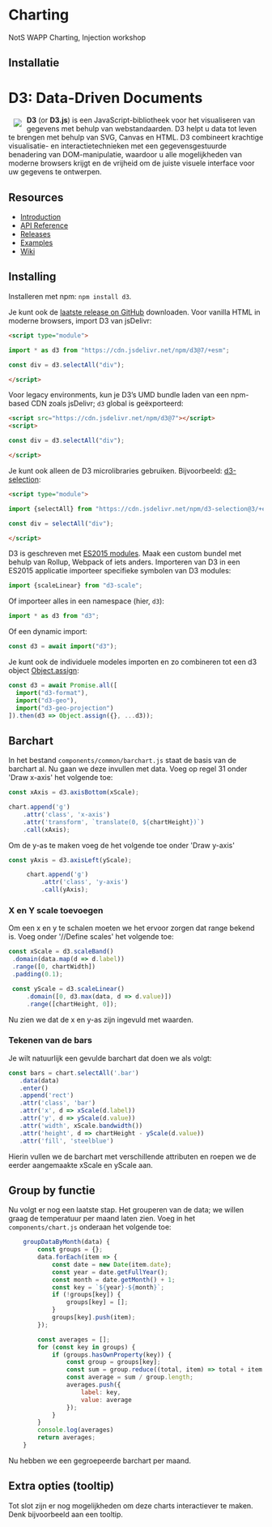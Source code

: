 # Charting
NotS WAPP Charting, Injection workshop


## Installatie

# D3: Data-Driven Documents

<a href="https://d3js.org"><img src="https://d3js.org/logo.svg" align="left" hspace="10" vspace="6"></a>

**D3** (or **D3.js**) is een JavaScript-bibliotheek voor het visualiseren van gegevens met behulp van webstandaarden. D3 helpt u data tot leven te brengen met behulp van SVG, Canvas en HTML. D3 combineert krachtige visualisatie- en interactietechnieken met een gegevensgestuurde benadering van DOM-manipulatie, waardoor u alle mogelijkheden van moderne browsers krijgt en de vrijheid om de juiste visuele interface voor uw gegevens te ontwerpen.


## Resources

* [Introduction](https://observablehq.com/@d3/learn-d3)
* [API Reference](https://github.com/d3/d3/blob/main/API.md)
* [Releases](https://github.com/d3/d3/releases)
* [Examples](https://observablehq.com/@d3/gallery)
* [Wiki](https://github.com/d3/d3/wiki)

## Installing

Installeren met npm: `npm install d3`.

Je kunt ook de [laatste release on GitHub](https://github.com/d3/d3/releases/latest) downloaden. Voor vanilla HTML in moderne browsers, import D3 van jsDelivr:

```html
<script type="module">

import * as d3 from "https://cdn.jsdelivr.net/npm/d3@7/+esm";

const div = d3.selectAll("div");

</script>
```

Voor legacy environments, kun je D3’s UMD bundle laden van een npm-based CDN zoals jsDelivr; `d3` global is geëxporteerd:

```html
<script src="https://cdn.jsdelivr.net/npm/d3@7"></script>
<script>

const div = d3.selectAll("div");

</script>
```

Je kunt ook alleen de D3 microlibraries gebruiken. Bijvoorbeeld: [d3-selection](https://github.com/d3/d3-selection):

```html
<script type="module">

import {selectAll} from "https://cdn.jsdelivr.net/npm/d3-selection@3/+esm";

const div = selectAll("div");

</script>
```

D3 is geschreven met [ES2015 modules](http://www.2ality.com/2014/09/es6-modules-final.html). Maak een custom bundel met behulp van Rollup, Webpack of iets anders. Importeren van D3 in een ES2015 applicatie importeer specifieke symbolen van D3 modules:

```js
import {scaleLinear} from "d3-scale";
```

Of importeer alles in een namespace (hier, `d3`):

```js
import * as d3 from "d3";
```

Of een dynamic import:

```js
const d3 = await import("d3");
```


Je kunt ook de individuele modeles importen en zo combineren tot een d3 object [Object.assign](https://developer.mozilla.org/en-US/docs/Web/JavaScript/Reference/Global_Objects/Object/assign):

```js
const d3 = await Promise.all([
  import("d3-format"),
  import("d3-geo"),
  import("d3-geo-projection")
]).then(d3 => Object.assign({}, ...d3));
```

## Barchart
In het bestand ``` components/common/barchart.js ``` staat de basis van de barchart al. Nu gaan we deze invullen met data. Voeg op regel 31 onder 'Draw x-axis' het volgende toe:

```js
const xAxis = d3.axisBottom(xScale);

chart.append('g')
    .attr('class', 'x-axis')
    .attr('transform', `translate(0, ${chartHeight})`)
    .call(xAxis);
```

Om de y-as te maken voeg de het volgende toe onder 'Draw y-axis'
```js
const yAxis = d3.axisLeft(yScale);

     chart.append('g')
         .attr('class', 'y-axis')
         .call(yAxis);
```
### X en Y scale toevoegen
Om een x en y te schalen moeten we het ervoor zorgen dat range bekend is. Voeg onder '//Define scales' het volgende toe:

```js
const xScale = d3.scaleBand()      
 .domain(data.map(d => d.label))
 .range([0, chartWidth])
 .padding(0.1);

 const yScale = d3.scaleLinear()
     .domain([0, d3.max(data, d => d.value)])
     .range([chartHeight, 0]);
```
Nu zien we dat de x en y-as zijn ingevuld met waarden.

### Tekenen van de bars
Je wilt natuurlijk een gevulde barchart dat doen we als volgt:
```js
const bars = chart.selectAll('.bar')
   .data(data)
   .enter()
   .append('rect')
   .attr('class', 'bar')
   .attr('x', d => xScale(d.label))
   .attr('y', d => yScale(d.value))
   .attr('width', xScale.bandwidth())
   .attr('height', d => chartHeight - yScale(d.value))
   .attr('fill', 'steelblue')
```
Hierin vullen we de barchart met verschillende attributen en roepen we de eerder aangemaakte xScale en yScale aan.


## Group by functie
Nu volgt er nog een laatste stap. Het grouperen van de data; we willen graag de temperatuur per maand laten zien. Voeg in het ``` components/chart.js ``` onderaan het volgende toe:
```js
    groupDataByMonth(data) {
        const groups = {};
        data.forEach(item => {
            const date = new Date(item.date);
            const year = date.getFullYear();
            const month = date.getMonth() + 1;
            const key = `${year}-${month}`;
            if (!groups[key]) {
                groups[key] = [];
            }
            groups[key].push(item);
        });

        const averages = [];
        for (const key in groups) {
            if (groups.hasOwnProperty(key)) {
                const group = groups[key];
                const sum = group.reduce((total, item) => total + item.temperatureC, 0);
                const average = sum / group.length;
                averages.push({
                    label: key,
                    value: average
                });
            }
        }
        console.log(averages)
        return averages;
    }
```

Nu hebben we een gegroepeerde barchart per maand.

## Extra opties (tooltip)
Tot slot zijn er nog mogelijkheden om deze charts interactiever te maken. Denk bijvoorbeeld aan een tooltip.
